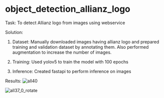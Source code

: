 # object_detection_allianz_logo

Task:
To detect Allianz logo from images using webservice

Solution:
1. Dataset: Manually downloaded images having allianz logo and prepared training and validation dataset by annotating them. Also performed augmentation to increase the number of images.

2. Training: Used yolov5 to train the model with 100 epochs

3. Inference: Created fastapi to perform inference on images

Results:
![all40](https://user-images.githubusercontent.com/22715882/183249644-5b01324c-2597-446e-a47c-bf2a4c2287e9.png)

![all37_0_rotate](https://user-images.githubusercontent.com/22715882/183249651-265526c0-675d-4bb8-9583-3c2f921ea58d.jpeg)
